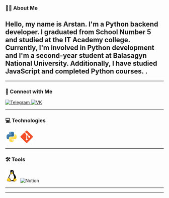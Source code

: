 ### :man_technologist: About Me
Hello, my name is Arstan. I'm a Python backend developer.
I graduated from School Number 5 and studied at the IT Academy college. Currently,
I'm involved in Python development and I'm a second-year student at Balasagyn National University.
Additionally, I have studied JavaScript and completed Python courses.
.
----
----

### 🤝 Connect with Me
<div id="badges">
  <a href="https://t.me/nemesisnw" target="_blank">
    <img src="https://cdn-icons-png.flaticon.com/512/2111/2111646.png" width="40" height="40" alt="Telegram" />
  </a>
  <a href="https://vk.com/nemesisnw" target="_blank">
    <img src="https://cdn-icons-png.flaticon.com/512/145/145813.png" width="40" height="40" alt="VK" />
  </a>
</div>

---

### 💻 Technologies
<div>
  <img src="https://raw.githubusercontent.com/devicons/devicon/master/icons/python/python-original.svg" title="Python" alt="Python" width="40" height="40" />&nbsp;
  <img src="https://raw.githubusercontent.com/devicons/devicon/master/icons/git/git-original.svg" title="Git" alt="Git" width="40" height="40" />&nbsp;
</div>

---

### 🛠 Tools
<div>
  <img src="https://raw.githubusercontent.com/devicons/devicon/master/icons/linux/linux-original.svg" title="Linux" alt="Linux" width="40" height="40" />&nbsp;
  <img src="https://upload.wikimedia.org/wikipedia/commons/e/e9/Notion-logo.svg" title="Notion" alt="Notion" width="40" height="40" />&nbsp;
</div>

---


---


